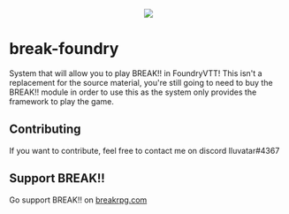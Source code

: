 
<p align="center">
  <img src="https://i.imgur.com/xzfpJOA.png">
</p>

# break-foundry
System that will allow you to play BREAK!! in FoundryVTT! This isn't a replacement for the source material, you're still going to need to buy the BREAK!! module in order to use this as the system only provides the framework to play the game.

## Contributing

If you want to contribute, feel free to contact me on discord Iluvatar#4367

## Support BREAK!!

Go support BREAK!! on [breakrpg.com](https://www.breakrpg.com/)
